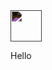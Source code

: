 <img src="https://journals.psu.edu/geomorphica/public/journals/1/pageHeaderLogoImage_en_US.png" class="image-inverted" height="50px">

<style>
.image-inverted {
    filter: invert(100%);
}
</style>

Hello
